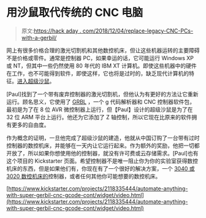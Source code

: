 # 用沙鼠取代传统的 CNC 电脑

> 原文:[https://hack aday . com/2018/12/04/replace-legacy-CNC-PCs-with-a-gerbil/](https://hackaday.com/2018/12/04/replace-legacy-cnc-pcs-with-a-gerbil/)

网上有很多价格合理的激光切割机和其他数控机床，但让这些机器运转的主要障碍不是价格或零件。通常是控制器 PC，如果幸运的话，它可能运行 Windows XP 或 NT，但其中一些仍然使用 80 年代的 IBM XT 计算机。即使这些机器中的硬件在工作，也不可能得到软件，即使这样，它也将是过时的，缺乏现代计算机的特征。[进入超级沙鼠](https://awesome.tech/xt-computers-4-cnc-machining-really/)。

[Paul]找到了一个带有废弃控制器的激光切割机，但他认为有更好的方法让它重新运行。顾名思义，它使用了 [GRBL](https://github.com/grbl/grbl) ，一个 g 代码解析器和 CNC 控制器软件包，最初是为了在 8 位 AVR 微控制器上运行，但【Paul】设计的超级沙鼠是为了在 32 位 ARM 平台上运行。他还为它添加了 Z 轴控制，所以它现在比原来的软件拥有更多的自由度。

作为概念的证明，一旦他完成了超级沙鼠的建造，他就从中国订购了一台带有过时控制器的数控机床，并能够在一天内让它运行起来。作为额外的奖励，他把一切都开放了，所以如果你想使用他的控制器，就没有许可费或云存储需求。[Paul]也有这个项目的 Kickstarter 页面。希望控制器不是唯一阻止你为你的实验室获得数控机床的东西，但是如果他们有，你现在有了一个很好的解决方案，一个 [3040 或 3020 数控机床的](https://hackaday.com/2015/09/08/how-to-upgrade-a-chinese-cnc-machine/)控制器，或者任何其他你可能想要的数控机床。

[https://www.kickstarter.com/projects/2118335444/automate-anything-with-super-gerbil-cnc-gcode-cont/widget/video.html](https://www.kickstarter.com/projects/2118335444/automate-anything-with-super-gerbil-cnc-gcode-cont/widget/video.html)